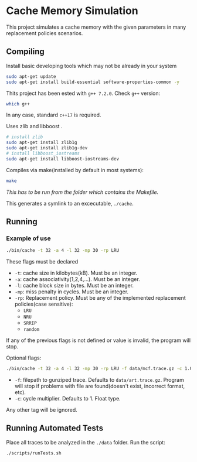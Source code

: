 # Cache Memory Simulation

This project simulates a cache memory with the given parameters in many replacement policies scenarios.

## Compiling

Install basic developing tools which may not be already in your system

```bash
sudo apt-get update
sudo apt-get install build-essential software-properties-common -y
```

Thits project has been ested with ```g++ 7.2.0```. Check `g++` version:

```bash
which g++
```

In any case, standard `c++17` is required.

Uses zlib and libboost .

```bash
# install zlib
sudo apt-get install zlib1g
sudo apt-get install zlib1g-dev
# install libboost_iostreams
sudo apt-get install libboost-iostreams-dev
```

Compiles via make(installed by default in most systems):

```bash
make
```

_This has to be run from the folder which contains the Makefile._

This generates a symlink to an excecutable, `./cache`.

## Running

### Example of use

```bash
./bin/cache -t 32 -a 4 -l 32 -mp 30 -rp LRU
```

These flags must be declared

- `-t`: cache size in kilobytes(kB). Must be an integer.
- `-a`: cache associativity(1,2,4,...). Must be an integer.
- `-l`: cache block size in bytes. Must be an integer.
- `-mp`: miss penalty in cycles. Must be an integer.
- `-rp`: Replacement policy. Must be any of the implemented replacement policies(case sensitive):
  - `LRU`
  - `NRU`
  - `SRRIP`
  - `random`

If any of the previous flags is not defined or value is invalid, the program will stop.

Optional flags:

```bash
./bin/cache -t 32 -a 4 -l 32 -mp 30 -rp LRU -f data/mcf.trace.gz -c 1.05
```

- `-f`: filepath to gunziped trace. Defaults to `data/art.trace.gz`. Program will stop if problems with file are found(doesn't exist, incorrect format, etc).
- `-c`: cycle multiplier. Defaults to 1. Float type.

Any other tag will be ignored.

## Running Automated Tests

Place all traces to be analyzed in the `./data` folder.
Run the script:

```bash
./scripts/runTests.sh
```
